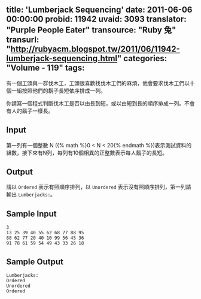 title: 'Lumberjack Sequencing'
date: 2011-06-06 00:00:00
probid: 11942
uvaid: 3093
translator: "Purple People Eater"
transource: "Ruby 兔"
transurl: "http://rubyacm.blogspot.tw/2011/06/11942-lumberjack-sequencing.html"
categories: "Volume - 119"
tags:
---

有一個工頭與一群伐木工，工頭很喜歡找伐木工們的麻煩，他會要求伐木工們以十個一組按照他們的鬍子長短依序排成一列。

你請寫一個程式判斷伐木工是否以由長到短，或以由短到長的順序排成一列。不會有人的鬍子一樣長。

## Input ##

第一列有一個整數 N ({% math %}0 < N < 20{% endmath %})表示測試資料的組數，接下來有N列，每列有10個相異的正整數表示每人鬍子的長短。

## Output ##

請以 `Ordered` 表示有照順序排列，以 `Unordered` 表示沒有照順序排列，第一列請輸出 `Lumberjacks:`。

## Sample Input ##

	3 
	13 25 39 40 55 62 68 77 88 95 
	88 62 77 20 40 10 99 56 45 36 
	91 78 61 59 54 49 43 33 26 18

## Sample Output ##

	Lumberjacks: 
	Ordered 
	Unordered 
	Ordered